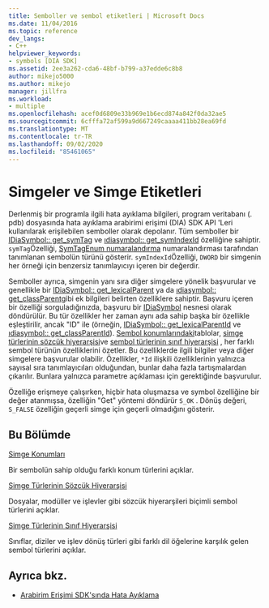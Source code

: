 ```yaml
---
title: Semboller ve sembol etiketleri | Microsoft Docs
ms.date: 11/04/2016
ms.topic: reference
dev_langs:
- C++
helpviewer_keywords:
- symbols [DIA SDK]
ms.assetid: 2ee3a262-cda6-48bf-b799-a37edde6c8b8
author: mikejo5000
ms.author: mikejo
manager: jillfra
ms.workload:
- multiple
ms.openlocfilehash: acef0d6809e33b969e1b6ecd874a842f0da32ae5
ms.sourcegitcommit: 6cfffa72af599a9d667249caaaa411bb28ea69fd
ms.translationtype: MT
ms.contentlocale: tr-TR
ms.lasthandoff: 09/02/2020
ms.locfileid: "85461065"
---
```

# <a name="symbols-and-symbol-tags"></a>Simgeler ve Simge Etiketleri
Derlenmiş bir programla ilgili hata ayıklama bilgileri, program veritabanı (. pdb) dosyasında hata ayıklama arabirimi erişimi (DIA) SDK API 'Leri kullanılarak erişilebilen semboller olarak depolanır. Tüm semboller bir [IDiaSymbol:: get_symTag](../../debugger/debug-interface-access/idiasymbol-get-symtag.md) ve [ıdiasymbol:: get_symIndexId](../../debugger/debug-interface-access/idiasymbol-get-symindexid.md) özelliğine sahiptir. `symTag`Özelliği, [SymTagEnum numaralandırma](../../debugger/debug-interface-access/symtagenum.md) numaralandırması tarafından tanımlanan sembolün türünü gösterir. `symIndexId`Özelliği, `DWORD` bir simgenin her örneği için benzersiz tanımlayıcıyı içeren bir değerdir.

 Semboller ayrıca, simgenin yanı sıra diğer simgelere yönelik başvurular ve genellikle bir [IDiaSymbol:: get_lexicalParent](../../debugger/debug-interface-access/idiasymbol-get-lexicalparent.md) ya da [ıdiasymbol:: get_classParent](../../debugger/debug-interface-access/idiasymbol-get-classparent.md)gibi ek bilgileri belirten özelliklere sahiptir. Başvuru içeren bir özelliği sorguladığınızda, başvuru bir [IDiaSymbol](../../debugger/debug-interface-access/idiasymbol.md) nesnesi olarak döndürülür. Bu tür özellikler her zaman aynı ada sahip başka bir özellikle eşleştirilir, ancak "ID" ile (örneğin, [IDiaSymbol:: get_lexicalParentId](../../debugger/debug-interface-access/idiasymbol-get-lexicalparentid.md) ve [ıdiasymbol:: get_classParentId](../../debugger/debug-interface-access/idiasymbol-get-classparentid.md)). [Sembol konumlarındaki](../../debugger/debug-interface-access/symbol-locations.md)tablolar, [simge türlerinin sözcük hiyerarşisi](../../debugger/debug-interface-access/lexical-hierarchy-of-symbol-types.md)ve [sembol türlerinin sınıf hiyerarşisi](../../debugger/debug-interface-access/class-hierarchy-of-symbol-types.md) , her farklı sembol türünün özelliklerini özetler. Bu özelliklerde ilgili bilgiler veya diğer simgelere başvurular olabilir. Özellikler, `*Id` ilişkili özelliklerinin yalnızca sayısal sıra tanımlayıcıları olduğundan, bunlar daha fazla tartışmalardan çıkarılır. Bunlara yalnızca parametre açıklaması için gerektiğinde başvurulur.

 Özelliğe erişmeye çalışırken, hiçbir hata oluşmazsa ve symbol özelliğine bir değer atanmışsa, özelliğin "Get" yöntemi döndürür `S_OK` . Dönüş değeri, `S_FALSE` özelliğin geçerli simge için geçerli olmadığını gösterir.

## <a name="in-this-section"></a>Bu Bölümde

[Simge Konumları](../../debugger/debug-interface-access/symbol-locations.md)

Bir sembolün sahip olduğu farklı konum türlerini açıklar.

[Simge Türlerinin Sözcük Hiyerarşisi](../../debugger/debug-interface-access/lexical-hierarchy-of-symbol-types.md)

Dosyalar, modüller ve işlevler gibi sözcük hiyerarşileri biçimli sembol türlerini açıklar.

[Simge Türlerinin Sınıf Hiyerarşisi](../../debugger/debug-interface-access/class-hierarchy-of-symbol-types.md)

Sınıflar, diziler ve işlev dönüş türleri gibi farklı dil öğelerine karşılık gelen sembol türlerini açıklar.

## <a name="see-also"></a>Ayrıca bkz.

- [Arabirim Erişimi SDK'sında Hata Ayıklama](../../debugger/debug-interface-access/debug-interface-access-sdk.md)